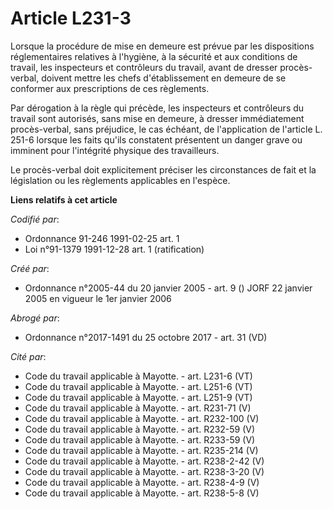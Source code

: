 # Article L231-3

Lorsque la procédure de mise en demeure est prévue par les dispositions réglementaires relatives à l'hygiène, à la sécurité
et aux conditions de travail, les inspecteurs et contrôleurs du travail, avant de dresser procès-verbal, doivent mettre les
chefs d'établissement en demeure de se conformer aux prescriptions de ces règlements.

Par dérogation à la règle qui précède, les inspecteurs et contrôleurs du travail sont autorisés, sans mise en demeure, à
dresser immédiatement procès-verbal, sans préjudice, le cas échéant, de l'application de l'article L. 251-6 lorsque les faits
qu'ils constatent présentent un danger grave ou imminent pour l'intégrité physique des travailleurs.

Le procès-verbal doit explicitement préciser les circonstances de fait et la législation ou les règlements applicables en
l'espèce.

**Liens relatifs à cet article**

_Codifié par_:

  - Ordonnance 91-246 1991-02-25 art. 1
  - Loi n°91-1379 1991-12-28 art. 1 (ratification)

_Créé par_:

  - Ordonnance n°2005-44 du 20 janvier 2005 - art. 9 () JORF 22 janvier 2005 en vigueur le 1er janvier 2006

_Abrogé par_:

  - Ordonnance n°2017-1491 du 25 octobre 2017 - art. 31 (VD)

_Cité par_:

  - Code du travail applicable à Mayotte. - art. L231-6 (VT)
  - Code du travail applicable à Mayotte. - art. L251-6 (VT)
  - Code du travail applicable à Mayotte. - art. L251-9 (VT)
  - Code du travail applicable à Mayotte. - art. R231-71 (V)
  - Code du travail applicable à Mayotte. - art. R232-100 (V)
  - Code du travail applicable à Mayotte. - art. R232-59 (V)
  - Code du travail applicable à Mayotte. - art. R233-59 (V)
  - Code du travail applicable à Mayotte. - art. R235-214 (V)
  - Code du travail applicable à Mayotte. - art. R238-2-42 (V)
  - Code du travail applicable à Mayotte. - art. R238-3-20 (V)
  - Code du travail applicable à Mayotte. - art. R238-4-9 (V)
  - Code du travail applicable à Mayotte. - art. R238-5-8 (V)

